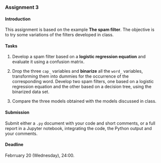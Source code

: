 ### Assignment 3

#### Introduction

This assignment is based on the example **The spam filter**. The objective is to try some variations of the filters developed in class.

#### Tasks

1. Develop a spam filter based on a **logistic regression equation** and evaluate it using a confusion matrix.

2. Drop the three `cap_` variables and **binarize** all the `word_` variables, transforming them into dummies for the occurrence of the corresponding word. Develop two spam filters, one based on a logistic regression equation and the other based on a decision tree, using the binarized data set.

3. Compare the three models obtained with the models discussed in class.

#### Submission

Submit either a `.py` document with your code and short comments, or a full report in a Jupyter notebook, integrating the code, the Python output and your comments.

#### Deadline

Febrruary 20 (Wednesday), 24:00.
